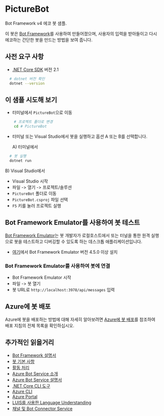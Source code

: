﻿# PictureBot

Bot Framework v4 에코 봇 샘플.

이 봇은 [Bot Framework](https://dev.botframework.com)를 사용하여 만들어졌으며, 사용자의 입력을 받아들이고 다시 에코하는 간단한 봇을 만드는 방법을 보여 줍니다.

## 사전 요구 사항

- [.NET Core SDK](https://dotnet.microsoft.com/download) 버전 2.1

```bash
  # dotnet 버전 확인
  dotnet --version
```

## 이 샘플 시도해 보기

- 터미널에서 `PictureBot`으로 이동

```bash
    # 프로젝트 폴더로 변경
    cd # PictureBot
```

- 터미널 또는 Visual Studio에서 봇을 실행하고 옵션 A 또는 B를 선택합니다.

  A) 터미널에서

```bash
  # 봇 실행
  dotnet run
```

  B) Visual Studio에서

  - Visual Studio 시작
  - 파일 -> 열기 -> 프로젝트/솔루션
  - `PictureBot` 폴더로 이동
  - `PictureBot.csproj` 파일 선택
  - `F5` 키를 눌러 프로젝트 실행

## Bot Framework Emulator를 사용하여 봇 테스트

[Bot Framework Emulator](https://github.com/microsoft/botframework-emulator)는 봇 개발자가 로컬호스트에서 또는 터널을 통한 원격 실행으로 봇을 테스트하고 디버깅할 수 있도록 하는 데스크톱 애플리케이션입니다.

- [여기](https://github.com/Microsoft/BotFramework-Emulator/releases)에서 Bot Framework Emulator 버전 4.5.0 이상 설치

### Bot Framework Emulator를 사용하여 봇에 연결

- Bot Framework Emulator 시작
- 파일 -> 봇 열기
- 봇 URL로 `http://localhost:3978/api/messages` 입력

## Azure에 봇 배포

Azure에 봇을 배포하는 방법에 대해 자세히 알아보려면 [Azure에 봇 배포](https://aka.ms/azuredeployment)를 참조하여 배포 지침의 전체 목록을 확인하십시오.

## 추가적인 읽을거리

- [Bot Framework 설명서](https://docs.botframework.com)
- [봇 기본 사항](https://docs.microsoft.com/azure/bot-service/bot-builder-basics?view=azure-bot-service-4.0)
- [활동 처리](https://docs.microsoft.com/ko-kr/azure/bot-service/bot-builder-concept-activity-processing?view=azure-bot-service-4.0)
- [Azure Bot Service 소개](https://docs.microsoft.com/azure/bot-service/bot-service-overview-introduction?view=azure-bot-service-4.0)
- [Azure Bot Service 설명서](https://docs.microsoft.com/azure/bot-service/?view=azure-bot-service-4.0)
- [.NET Core CLI 도구](https://docs.microsoft.com/ko-kr/dotnet/core/tools/?tabs=netcore2x)
- [Azure CLI](https://docs.microsoft.com/cli/azure/?view=azure-cli-latest)
- [Azure Portal](https://portal.azure.com)
- [LUIS를 사용한 Language Understanding](https://docs.microsoft.com/ko-kr/azure/cognitive-services/luis/)
- [채널 및 Bot Connector Service](https://docs.microsoft.com/ko-kr/azure/bot-service/bot-concepts?view=azure-bot-service-4.0)
